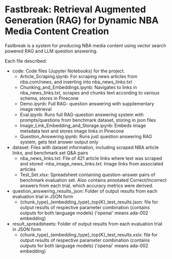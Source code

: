 # Fastbreak: Retrieval Augmented Generation (RAG) for Dynamic NBA Media Content Creation

Fastbreak is a system for producing NBA media content using vector search powered RAG and LLM question answering.

Each file described:
* code: Code files (Jupyter Notebooks) for the project.
  - Article_Scraping.ipynb: For scraping news articles from nba.com/news, and inserting into nba_news_links.txt
  - Chunking_and_Embeddings.ipynb: Navigates to links in nba_news_links.txt, scrapes and chunks text according to various schema, stores in Pinecone
  - Demo.ipynb: Full RAG- question answering with supplementary image retrieval
  - Eval.ipynb: Runs full RAG-question answering system with prompts/questions from benchmark dataset, storing in json files
  - Image_Link_Embedding_and_Storage.ipynb: Embeds image metadata text and stores image links in Pinecone
  - Question_Answering.ipynb: Runs just question answering RAG system, gets text answer output only
* dataset: Files with dataset information, including scraped NBA article links, and benchmark set Q&A pairs
  - nba_news_links.txt: File of 421 article links where text was scraped and stored
  -nba_image_news_links.txt: Image links from associated articles
  - Test_Set.xlsx: Spreadsheet containing question-answer pairs of benchmark evaluation set. Also contains annotated Correct/Incorrect answers from each trial, which accuracy metrics were derived.
* question_answering_results_json: Folder of output results from each evaluation trial in JSON form
  - {chunk_type}_{embedding_type}_top{K}_test_results.json: file for output results of respective parameter combination (contains outputs for both language models) ('openai' means ada-002 embedding)
* result_spreadsheets: Folder of output results from each evaluation trial in JSON form
  - {chunk_type}_{embedding_type}_top{K}_test_results.xslx: file for output results of respective parameter combination (contains outputs for both language models) ('openai' means ada-002 embedding)
